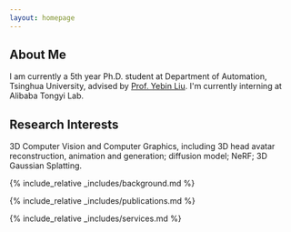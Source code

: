 ```yaml
---
layout: homepage
---
```


## About Me

I am currently a 5th year Ph.D. student at Department of Automation, Tsinghua University, advised by <a href="https://www.liuyebin.com/">Prof. Yebin Liu</a>. I'm currently interning at Alibaba Tongyi Lab.


## Research Interests

3D Computer Vision and Computer Graphics, including 3D head avatar reconstruction, animation and generation; diffusion model; NeRF; 3D Gaussian Splatting.


{% include_relative _includes/background.md %}

{% include_relative _includes/publications.md %}

{% include_relative _includes/services.md %}
